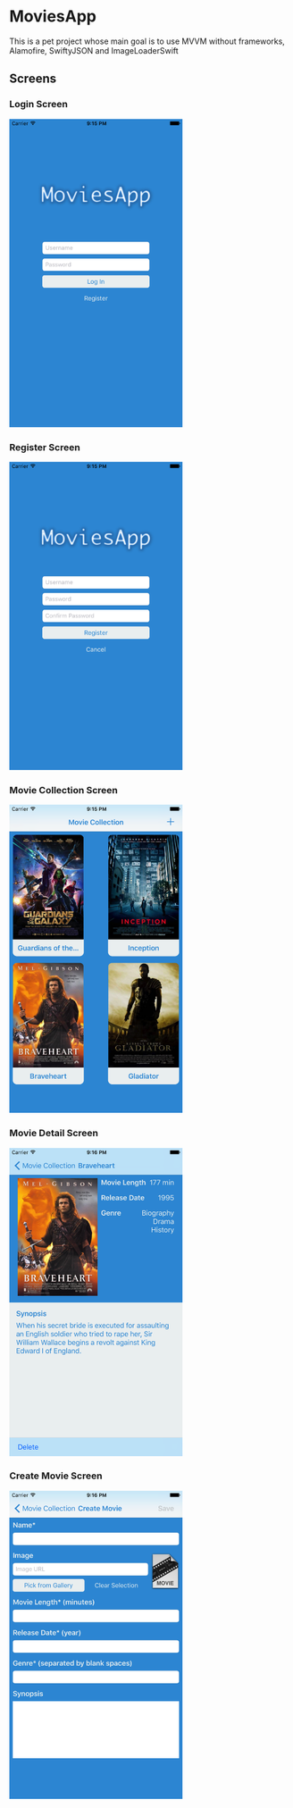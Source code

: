 # MoviesApp
This is a pet project whose main goal is to use MVVM without frameworks, Alamofire, SwiftyJSON and ImageLoaderSwift

## Screens

### Login Screen
<img src="screenshots/LoginScreen.png" width="310px" height="552px" />

### Register Screen
<img src="screenshots/RegisterScreen.png" width="310px" height="552px" />

### Movie Collection Screen
<img src="screenshots/MovieCollectionScreen.png" width="310px" height="552px" />

### Movie Detail Screen
<img src="screenshots/MovieDetailScreen.png" width="310px" height="552px" />

### Create Movie Screen
<img src="screenshots/CreateMovieScreen.png" width="310px" height="552px" />
